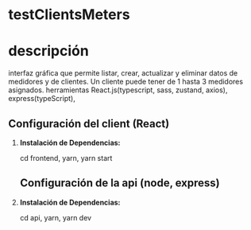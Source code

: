 # testClientsMeters

# descripción
 interfaz gráfica que permite listar, crear, actualizar y eliminar datos de medidores y de clientes.
 Un cliente puede tener de 1 hasta 3 medidores asignados.
 herramientas React.js(typescript, sass, zustand, axios), express(typeScript),

## Configuración del client (React)

1. **Instalación de Dependencias:**
  
   cd frontend,
   yarn,
   yarn start

   ## Configuración de la api (node, express)

1. **Instalación de Dependencias:**

   cd api,
   yarn,
   yarn dev

